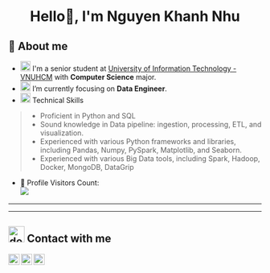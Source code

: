 <h1 align="center">
  <b>Hello👋, I'm Nguyen Khanh Nhu</b>
</h1>

## 👋 About me
- <a href="https://www.flaticon.com/search?word=education&color=color"><img src="https://cdn-icons-png.flaticon.com/512/3197/3197967.png" width="20px" height="20px" alt="devilish"></a> I'm a senior student at [University of Information Technology - VNUHCM](https://en.uit.edu.vn/overview-vnuhcm-university-information-technology) with **Computer Science** major.
- <a href="https://www.flaticon.com/search?word=data%20analyst&color=color"><img src="https://cdn-icons-png.flaticon.com/512/8637/8637114.png" width="20px" height="20px" alt="devilish"></a> I’m currently focusing on **Data Engineer**.
- <a href="https://www.flaticon.com/search?word=knowledge%20base&color=color"><img src="https://cdn-icons-png.flaticon.com/512/1946/1946042.png" width="20px" height="20px" alt="devilish"></a> Technical Skills
> - Proficient in Python and SQL
> - Sound knowledge in Data pipeline: ingestion, processing, ETL, and visualization.
> - Experienced with various Python frameworks and libraries, including Pandas, Numpy, PySpark, Matplotlib, and Seaborn.
> - Experienced with various Big Data tools, including Spark, Hadoop, Docker, MongoDB, DataGrip
- 🎢 Profile Visitors Count:  
![](https://komarev.com/ghpvc/?username=nqnhu&color=blueviolet)

---------------------------------------------------------------




-------------------------------------------------------------
 ## <a href="https://www.flaticon.com/search?word=contact&color=color"><img src="https://cdn-icons-png.flaticon.com/512/2343/2343694.png" width="32px" height="32px" alt="devilish"></a> Contact with me
 
<a href="https://github.com/nqnhu">
  <img align="left" alt="Nhu's Github" width="22px" src="https://upload.wikimedia.org/wikipedia/commons/thumb/a/ae/Github-desktop-logo-symbol.svg/1024px-Github-desktop-logo-symbol.svg.png" />
</a>

<a href="https://www.facebook.com/nq.nhuuu/">
  <img align="left" alt="Nhu's Facebook" width="22px" src="https://facebookbrand.com/wp-content/uploads/2019/04/f_logo_RGB-Hex-Blue_512.png?w=512&h=512" />
</a>

<a href="https://linkedin.com/in/ngnhu">
  <img align="left" alt="Nhu's Linkdein" width="22px" src="https://cdn3.iconfinder.com/data/icons/inficons/512/linkedin.png" />
</a>





<!--



<h2> <a href="https://www.flaticon.com/search?word=statistic&color=color"><img src="https://cdn-icons-png.flaticon.com/512/4064/4064936.png" width="25px" height="25px" alt="devilish"></a> My GitHub Stats </h2>
![Apoorv's github stats](https://github-readme-stats.vercel.app/api?username=nqnhu&show_icons=true&title_color=ffc857&icon_color=8ac926&text_color=daf7dc&bg_color=151515&hide=["stars"])
[![Top Langs](https://github-readme-stats.vercel.app/api/top-langs/?username=nqnhu&layout=compact&text_color=daf7dc&bg_color=151515)](https://github.com/anuraghazra/github-readme-stats)



Here are some ideas to get you started:

- 🔭 I’m currently working on ...
- 🌱 I’m currently learning ...
- 👯 I’m looking to collaborate on ...
- 🤔 I’m looking for help with ...
- 💬 Ask me about ...
- 📫 How to reach me: ...
- 😄 Pronouns: ...
- ⚡ Fun fact: ...
-->

